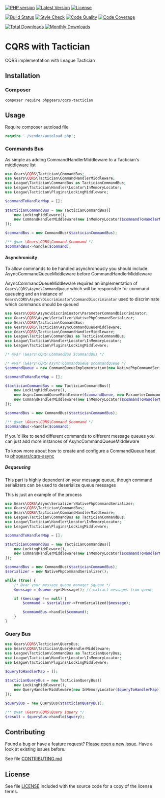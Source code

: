 [![PHP version](https://img.shields.io/badge/PHP-%3E%3D7.1-8892BF.svg?style=flat-square)](http://php.net)
[![Latest Version](https://img.shields.io/packagist/v/phpgears/cqrs-tactician.svg?style=flat-square)](https://packagist.org/packages/phpgears/cqrs-tactician)
[![License](https://img.shields.io/github/license/phpgears/cqrs-tactician.svg?style=flat-square)](https://github.com/phpgears/cqrs-tactician/blob/master/LICENSE)

[![Build Status](https://img.shields.io/travis/phpgears/cqrs-tactician.svg?style=flat-square)](https://travis-ci.org/phpgears/cqrs-tactician)
[![Style Check](https://styleci.io/repos/150868308/shield)](https://styleci.io/repos/150868308)
[![Code Quality](https://img.shields.io/scrutinizer/g/phpgears/cqrs-tactician.svg?style=flat-square)](https://scrutinizer-ci.com/g/phpgears/cqrs-tactician)
[![Code Coverage](https://img.shields.io/coveralls/phpgears/cqrs-tactician.svg?style=flat-square)](https://coveralls.io/github/phpgears/cqrs-tactician)

[![Total Downloads](https://img.shields.io/packagist/dt/phpgears/cqrs-tactician.svg?style=flat-square)](https://packagist.org/packages/phpgears/cqrs-tactician/stats)
[![Monthly Downloads](https://img.shields.io/packagist/dm/phpgears/cqrs-tactician.svg?style=flat-square)](https://packagist.org/packages/phpgears/cqrs-tactician/stats)

# CQRS with Tactician

CQRS implementation with League Tactician

## Installation

### Composer

```
composer require phpgears/cqrs-tactician
```

## Usage

Require composer autoload file

```php
require './vendor/autoload.php';
```

### Commands Bus

As simple as adding CommandHandlerMiddleware to a Tactician's middleware list

```php
use Gears\CQRS\Tactician\CommandBus;
use Gears\CQRS\Tactician\CommandHandlerMiddleware;
use League\Tactician\CommandBus as TacticianCommandBus;
use League\Tactician\Handler\Locator\InMemoryLocator;
use League\Tactician\Plugins\LockingMiddleware;

$commandToHandlerMap = [];
        
$tacticianCommandBus = new TacticianCommandBus([
    new LockingMiddleware(),
    new CommandHandlerMiddleware(new InMemoryLocator($commandToHandlerMap)),
]);

$commandBus = new CommandBus($tacticianCommandBus);

/** @var \Gears\CQRS\Command $command */
$commandBus->handle($command);
```

#### Asynchronicity

To allow commands to be handled asynchronously you should include AsyncCommandQueueMiddleware before CommandHandlerMiddleware

AsyncCommandQueueMiddleware requires an implementation of `Gears\CQRS\Async\CommandQueue` which will be responsible for command queueing and an instance of `Gears\CQRS\Async\Discriminator\CommandDiscriminator` used to discriminate which commands should be queued

```php
use Gears\CQRS\Async\Discriminator\ParameterCommandDiscriminator;
use Gears\CQRS\Async\Serializer\NativePhpCommandSerializer;
use Gears\CQRS\Tactician\CommandBus;
use Gears\CQRS\Tactician\AsyncCommandQueueMiddleware;
use Gears\CQRS\Tactician\CommandHandlerMiddleware;
use League\Tactician\CommandBus as TacticianCommandBus;
use League\Tactician\Handler\Locator\InMemoryLocator;
use League\Tactician\Plugins\LockingMiddleware;

/* @var \Gears\CQRS\CommandBus $commandBus */

/* @var \Gears\CQRS\Async\CommandQueue $commandQueue */
$commandQueue = new CommandQueueImplementation(new NativePhpCommandSerializer());

$commandToHandlerMap = [];

$tacticianCommandBus = new TacticianCommandBus([
    new LockingMiddleware(),
    new AsyncCommandQueueMiddleware($commandQueue, new ParameterCommandDiscriminator('async')),
    new CommandHandlerMiddleware(new InMemoryLocator($commandToHandlerMap)),
]);

$commandBus = new CommandBus($tacticianCommandBus);

/** @var \Gears\CQRS\Command $command */
$commandBus->handle($command);
```

If you'd like to send different commands to different message queues you can just add more instances of AsyncCommandQueueMiddleware

To know more about how to create and configure a CommandQueue head to [phpgears/cqrs-async](https://github.com/phpgears/cqrs-async)

##### Dequeueing

This part is highly dependent on your message queue, though command serializers can be used to deserialize queue messages

This is just an example of the process

```php
use Gears\CQRS\Async\Serializer\NativePhpCommandSerializer;
use Gears\CQRS\Tactician\CommandBus;
use Gears\CQRS\Tactician\CommandHandlerMiddleware;
use League\Tactician\CommandBus as TacticianCommandBus;
use League\Tactician\Handler\Locator\InMemoryLocator;
use League\Tactician\Plugins\LockingMiddleware;

$commandToHandlerMap = [];

$tacticianCommandBus = new TacticianCommandBus([
    new LockingMiddleware(),
    new CommandHandlerMiddleware(new InMemoryLocator($commandToHandlerMap)),
]);

$commandBus = new CommandBus($tacticianCommandBus);
$serializer = new NativePhpCommandSerializer();

while (true) {
    /* @var your_message_queue_manager $queue */
    $message = $queue->getMessage(); // extract messages from queue

    if ($message !== null) {
        $command = $serializer->fromSerialized($message);

        $commandBus->handle($command);
    }
}
```

### Query Bus

```php
use Gears\CQRS\Tactician\QueryBus;
use Gears\CQRS\Tactician\QueryHandlerMiddleware;
use League\Tactician\CommandBus as TacticianQueryBus;
use League\Tactician\Handler\Locator\InMemoryLocator;
use League\Tactician\Plugins\LockingMiddleware;

$queryToHandlerMap = [];
        
$tacticianQueryBus = new TacticianQueryBus([
    new LockingMiddleware(),
    new QueryHandlerMiddleware(new InMemoryLocator($queryToHandlerMap)),
]);

$queryBus = new QueryBus($tacticianQueryBus);

/** @var \Gears\CQRS\Query $query */
$result = $queryBus->handle($query);
```

## Contributing

Found a bug or have a feature request? [Please open a new issue](https://github.com/phpgears/cqrs-tactician/issues). Have a look at existing issues before.

See file [CONTRIBUTING.md](https://github.com/phpgears/cqrs-tactician/blob/master/CONTRIBUTING.md)

## License

See file [LICENSE](https://github.com/phpgears/cqrs-tactician/blob/master/LICENSE) included with the source code for a copy of the license terms.
